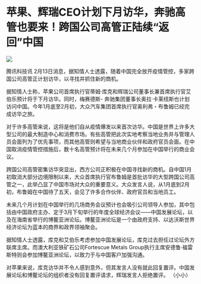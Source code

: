 # 苹果、辉瑞CEO计划下月访华，奔驰高管也要来！跨国公司高管正陆续“返回”中国

![](https://inews.gtimg.com/news_bt/OoN_WzBDy1ATaevsahayKDYw0PQayYJftw6bo5gdbq2tYAA/1000)

腾讯科技讯 2月13日消息，据知情人士透露，随着中国完全放开疫情管控，多家跨国公司高管正计划访华，以寻找并抓住新的商机。

据知情人士称，苹果公司首席执行官蒂姆·库克和辉瑞公司董事长兼首席执行官艾伯乐预计将于下月访华。同时，梅赛德斯-
奔驰集团董事长奥拉·卡莱纽斯也计划访问中国。今年1月底至2月初，大众汽车集团首席执行官奥利弗・布鲁姆已经完成访华之旅。

对于许多高管来说，这将是他们自从疫情爆发以来首次访华。中国是世界上许多大型公司的最大制造中心和消费市场。有些高管把此次实地考察当地业务并与管理人员会面列为了优先事项，而其他高管则希望与当地商业伙伴和政府官员会面。在中国取消疫情管控措施后，数十名高管预计将在未来几个月参加在中国举行的商业会议。

跨国公司高管密集访华突显出，西方公司正积极在中国寻找新的商机。自中国1月初取消大部分边境限制以来，大众首席执行官布鲁姆是首批访华的大型跨国公司高管之一，此举凸显了中国市场对大众的重要意义。大众发言人说，从1月底到2月初，布鲁姆在中国待了五天，会见了许多合作伙伴、政府官员和当地员工。

未来几个月计划在中国举行的几场商务会议预计也会吸引公司领导人参加，其中包括由中国政府主办、定于3月下旬举行的年度全球经济会议——中国发展论坛，以及在海南省举行的博鳌亚洲论坛。博鳌亚洲论坛是一个由政府支持、以达沃斯世界经济论坛为蓝本的商界和政界领袖聚会。

据知情人士透露，库克和艾伯乐考虑参加中国发展论坛，库克过去担任过论坛外方联席主席。而澳大利亚铁矿石公司Fortescue Metals
Group执行主席安德鲁·福雷斯特则会参加博鳌亚洲论坛，以致力于与中国客户加强沟通。

对苹果来说，库克访华并不令人感到意外，但其发言人没有就此回复置评。中国发展论坛和博鳌论坛的组织者没有回复置评请求，辉瑞发言人拒绝置评。 （小小）

